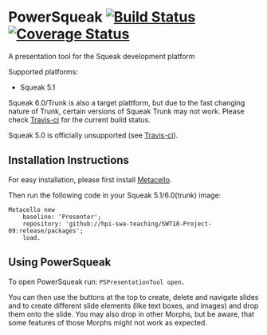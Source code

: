# PowerSqueak [![Build Status](https://travis-ci.org/hpi-swa-teaching/SWT18-Project-09.svg?branch=master)](https://travis-ci.org/hpi-swa-teaching/SWT18-Project-09)[![Coverage Status](https://coveralls.io/repos/github/hpi-swa-teaching/SWT18-Project-09/badge.svg?branch=master)](https://coveralls.io/github/hpi-swa-teaching/SWT18-Project-09?branch=master)

A presentation tool for the Squeak development platform

Supported platforms:
* Squeak 5.1

Squeak 6.0/Trunk is also a target plattform, but due to the fast changing nature of Trunk, certain versions of Squeak Trunk may not work.
Please check [Travis-ci](https://travis-ci.org/hpi-swa-teaching/SWT18-Project-09) for the current build status.

Squeak 5.0 is officially unsupported (see [Travis-ci](https://travis-ci.org/hpi-swa-teaching/SWT18-Project-09)).

## Installation Instructions
For easy installation, please first install [Metacello](https://github.com/Metacello/metacello).

Then run the following code in your Squeak 5.1/6.0(trunk) image:
``` smalltalk
Metacello new
	baseline: 'Presenter';
	repository: 'github://hpi-swa-teaching/SWT18-Project-09:release/packages';
	load.
```

## Using PowerSqueak
To open PowerSqueak run: ``` PSPresentationTool open. ```

You can then use the buttons at the top to create, delete and navigate slides and to create different slide elements (like text boxes, and images) and drop them onto the slide.
You may also drop in other Morphs, but be aware, that some features of those Morphs might not work as expected.
